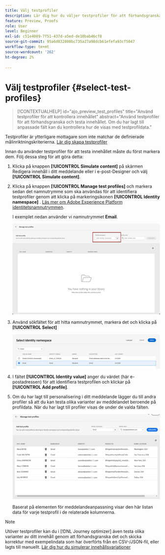 ```yaml
---
title: Välj testprofiler
description: Lär dig hur du väljer testprofiler för att förhandsgranska och testa innehåll.
feature: Preview, Proofs
role: User
level: Beginner
exl-id: c51e4089-7f51-437d-a5ed-de10bab46cf8
source-git-commit: 95a6d032808bc735a27a98dcb61efefa93cf5047
workflow-type: tm+mt
source-wordcount: '262'
ht-degree: 2%

---
```


# Välj testprofiler {#select-test-profiles}

>[!CONTEXTUALHELP]
>id="ajo_preview_test_profiles"
>title="Använd testprofiler för att kontrollera innehållet"
>abstract="Använd testprofiler för att förhandsgranska och testa innehållet. Om du har lagt till anpassade fält kan du kontrollera hur de visas med testprofildata."

Testprofiler är ytterligare mottagare som inte matchar de definierade målinriktningskriterierna. [Lär dig skapa testprofiler](../audience/creating-test-profiles.md)

Innan du använder testprofiler för att testa innehållet måste du först markera dem. Följ dessa steg för att göra detta:

1. Klicka på knappen **[!UICONTROL Simulate content]** på skärmen Redigera innehåll i ditt meddelande eller i e-post-Designer och välj **[!UICONTROL Simulate content]**.

1. Klicka på knappen **[!UICONTROL Manage test profiles]** och markera sedan det namnutrymme som ska användas för att identifiera testprofiler genom att klicka på markeringsikonen **[!UICONTROL Identity namespace]** . [Läs mer om Adobe Experience Platform identitetsnamnutrymmen](../audience/get-started-identity.md).

   I exemplet nedan använder vi namnutrymmet **Email**.

   ![](../email/assets/previewselect-namespace.png)

1. Använd sökfältet för att hitta namnutrymmet, markera det och klicka på **[!UICONTROL Select]**

   ![](../email/assets/preview-email-namespace.png)

1. I fältet **[!UICONTROL Identity value]** anger du värdet (här e-postadressen) för att identifiera testprofilen och klickar på **[!UICONTROL Add profile]**.

   <!--![](assets/preview-identity-value.png)-->

1. Om du har lagt till personalisering i ditt meddelande lägger du till andra profiler så att du kan testa olika varianter av meddelandet beroende på profildata. När du har lagt till profiler visas de under de valda fälten.

   ![](../email/assets/preview-profile-list.png)

   Baserat på elementen för meddelandeanpassning visar den här listan data för varje testprofil i de relaterade kolumnerna.

>[!NOTE]
>
>Utöver testprofiler kan du i [!DNL Journey optimizer] även testa olika varianter av ditt innehåll genom att förhandsgranska det och skicka korrektur med exempelindata som har överförts från en CSV-/JSON-fil, eller lagts till manuellt. [Lär dig hur du simulerar innehållsvariationer](../test-approve/simulate-sample-input.md)
